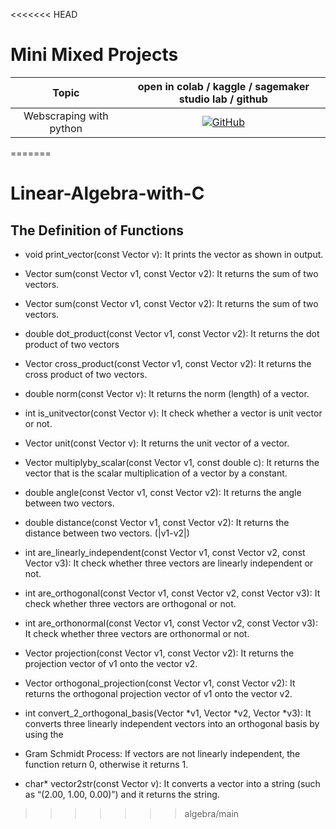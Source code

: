 <<<<<<< HEAD
# Mini Mixed Projects 

| **Topic** | **open in colab / kaggle / sagemaker studio lab / github** |
|:------------:|:-------------------------------------------------:|
|  Webscraping with python| [![GitHub](https://badges.aleen42.com/src/github.svg)](https://github.com/xcansuxakgul/mixed-projects/tree/main/webscraping)

=======
# Linear-Algebra-with-C
## The Definition of Functions

* void print_vector(const Vector v): 
  It prints the vector as shown in output.
  
* Vector sum(const Vector v1, const Vector v2):
  It returns the sum of two vectors.
  
* Vector sum(const Vector v1, const Vector v2):
  It returns the sum of two vectors.
  
* double dot_product(const Vector v1, const Vector v2):
  It returns the dot product of two vectors
  
* Vector cross_product(const Vector v1, const Vector v2):
  It returns the cross product of two vectors.

* double norm(const Vector v):
  It returns the norm (length) of a vector.
  
* int is_unitvector(const Vector v):
  It check whether a vector is unit vector or not.
  
* Vector unit(const Vector v):
  It returns the unit vector of a vector.

* Vector multiplyby_scalar(const Vector v1, const double c):
  It returns the vector that is the scalar multiplication of a vector by a constant.

* double angle(const Vector v1, const Vector v2):
  It returns the angle between two vectors.

* double distance(const Vector v1, const Vector v2):
  It returns the distance between two vectors. (|v1-v2|)

* int are_linearly_independent(const Vector v1, const Vector v2, const Vector v3):
  It check whether three vectors are linearly independent or not.
 
* int are_orthogonal(const Vector v1, const Vector v2, const Vector v3):
  It check whether three vectors are orthogonal or not.

* int are_orthonormal(const Vector v1, const Vector v2, const Vector v3):
  It check whether three vectors are orthonormal or not.

* Vector projection(const Vector v1, const Vector v2):
  It returns the projection vector of v1 onto the vector v2.

* Vector orthogonal_projection(const Vector v1, const Vector v2):
  It returns the orthogonal projection vector of v1 onto the vector v2.

* int convert_2_orthogonal_basis(Vector *v1, Vector *v2, Vector *v3):
  It converts three linearly independent vectors into an orthogonal basis by using the 

* Gram Schmidt Process:
  If vectors are not linearly independent, the function return 0, otherwise it returns 1.

* char* vector2str(const Vector v):
  It converts a vector into a string (such as “(2.00, 1.00, 0.00)”) and it returns the string.
>>>>>>> algebra/main
